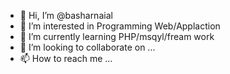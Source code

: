 - 👋 Hi, I’m @basharnaial
- 👀 I’m interested in Programming Web/Applaction
- 🌱 I’m currently learning PHP/msqyl/fream work
- 💞️ I’m looking to collaborate on ...
- 📫 How to reach me ...

<!---
basharnaial/basharnaial is a ✨ special ✨ repository because its `README.md` (this file) appears on your GitHub profile.
You can click the Preview link to take a look at your changes.
--->

